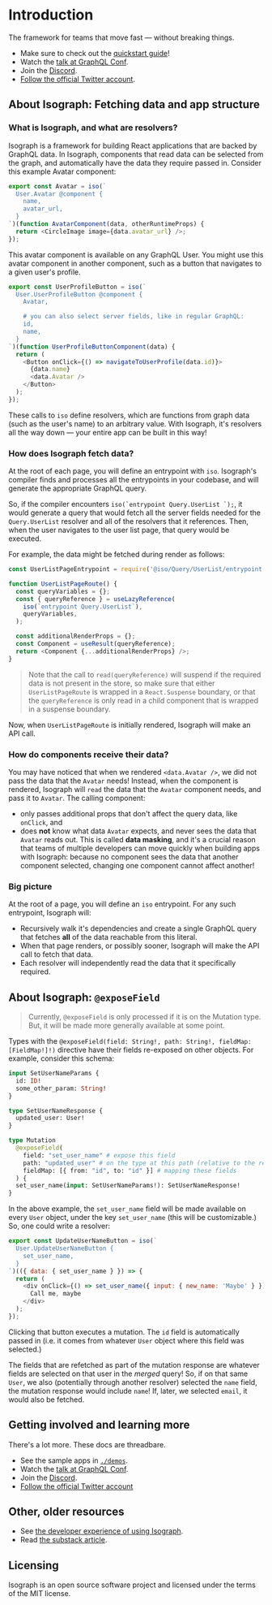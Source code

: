 # Introduction

The framework for teams that move fast — without breaking things.

- Make sure to check out the [quickstart guide](../quickstart/)!
- Watch the [talk at GraphQL Conf](https://www.youtube.com/watch?v=gO65JJRqjuc).
- Join the [Discord](https://discord.gg/kDCcN3EDR6).
- [Follow the official Twitter account](https://twitter.com/isographlabs).

## About Isograph: Fetching data and app structure

### What is Isograph, and what are resolvers?

Isograph is a framework for building React applications that are backed by GraphQL data. In Isograph, components that read data can be selected from the graph, and automatically have the data they require passed in. Consider this example Avatar component:

```js
export const Avatar = iso(`
  User.Avatar @component {
    name,
    avatar_url,
  }
`)(function AvatarComponent(data, otherRuntimeProps) {
  return <CircleImage image={data.avatar_url} />;
});
```

This avatar component is available on any GraphQL User. You might use this avatar component in another component, such as a button that navigates to a given user's profile.

```js
export const UserProfileButton = iso(`
  User.UserProfileButton @component {
    Avatar,

    # you can also select server fields, like in regular GraphQL:
    id,
    name,
  }
`)(function UserProfileButtonComponent(data) {
  return (
    <Button onClick={() => navigateToUserProfile(data.id)}>
      {data.name}
      <data.Avatar />
    </Button>
  );
});
```

These calls to `iso` define resolvers, which are functions from graph data (such as the user's name) to an arbitrary value. With Isograph, it's resolvers all the way down — your entire app can be built in this way!

### How does Isograph fetch data?

At the root of each page, you will define an entrypoint with `iso`. Isograph's compiler finds and processes all the entrypoints in your codebase, and will generate the appropriate GraphQL query.

So, if the compiler encounters ``iso(`entrypoint Query.UserList `);``, it would generate a query that would fetch all the server fields needed for the `Query.UserList` resolver and all of the resolvers that it references. Then, when the user navigates to the user list page, that query would be executed.

For example, the data might be fetched during render as follows:

```js
const UserListPageEntrypoint = require('@iso/Query/UserList/entrypoint');

function UserListPageRoute() {
  const queryVariables = {};
  const { queryReference } = useLazyReference(
    iso(`entrypoint Query.UserList`),
    queryVariables,
  );

  const additionalRenderProps = {};
  const Component = useResult(queryReference);
  return <Component {...additionalRenderProps} />;
}
```

> Note that the call to `read(queryReference)` will suspend if the required data is not present in the store, so make sure that either `UserListPageRoute` is wrapped in a `React.Suspense` boundary, or that the `queryReference` is only read in a child component that is wrapped in a suspense boundary.

Now, when `UserListPageRoute` is initially rendered, Isograph will make an API call.

### How do components receive their data?

You may have noticed that when we rendered `<data.Avatar />`, we did not pass the data that the `Avatar` needs! Instead, when the component is rendered, Isograph will `read` the data that the `Avatar` component needs, and pass it to `Avatar`. The calling component:

- only passes additional props that don't affect the query data, like `onClick`, and
- does **not** know what data `Avatar` expects, and never sees the data that `Avatar` reads out. This is called **data masking**, and it's a crucial reason that teams of multiple developers can move quickly when building apps with Isograph: because no component sees the data that another component selected, changing one component cannot affect another!

### Big picture

At the root of a page, you will define an `iso` entrypoint. For any such entrypoint, Isograph will:

- Recursively walk it's dependencies and create a single GraphQL query that fetches **all** of the data reachable from this literal.
- When that page renders, or possibly sooner, Isograph will make the API call to fetch that data.
- Each resolver will independently read the data that it specifically required.

## About Isograph: `@exposeField`

> Currently, `@exposeField` is only processed if it is on the Mutation type. But, it will be made more generally available at some point.

Types with the `@exposeField(field: String!, path: String!, fieldMap: [FieldMap!]!)` directive have their fields re-exposed on other objects. For example, consider this schema:

```graphql
input SetUserNameParams {
  id: ID!
  some_other_param: String!
}

type SetUserNameResponse {
  updated_user: User!
}

type Mutation
  @exposeField(
    field: "set_user_name" # expose this field
    path: "updated_user" # on the type at this path (relative to the response object)
    fieldMap: [{ from: "id", to: "id" }] # mapping these fields
  ) {
  set_user_name(input: SetUserNameParams!): SetUserNameResponse!
}
```

In the above example, the `set_user_name` field will be made available on every `User` object, under the key `set_user_name` (this will be customizable.) So, one could write a resolver:

```js
export const UpdateUserNameButton = iso(`
  User.UpdateUserNameButton {
    set_user_name,
  }
`)(({ data: { set_user_name } }) => {
  return (
    <div onClick={() => set_user_name({ input: { new_name: 'Maybe' } })}>
      Call me, maybe
    </div>
  );
});
```

Clicking that button executes a mutation. The `id` field is automatically passed in (i.e. it comes from whatever `User` object where this field was selected.)

The fields that are refetched as part of the mutation response are whatever fields are selected on that user in the _merged_ query! So, if on that same `User`, we also (potentially through another resolver) selected the `name` field, the mutation response would include `name`! If, later, we selected `email`, it would also be fetched.

## Getting involved and learning more

There's a lot more. These docs are threadbare.

- See the sample apps in [`./demos`](https://github.com/isographlabs/isograph/tree/main/demos).
- Watch the [talk at GraphQL Conf](https://www.youtube.com/watch?v=gO65JJRqjuc).
- Join the [Discord](https://discord.gg/kDCcN3EDR6).
- [Follow the official Twitter account](https://twitter.com/isographlabs)

## Other, older resources

- See [the developer experience of using Isograph](https://www.youtube.com/watch?v=f1nfXc3VeTk).
- Read [the substack article](https://isograph.substack.com/p/introducing-isograph).

## Licensing

Isograph is an open source software project and licensed under the terms of the MIT license.
